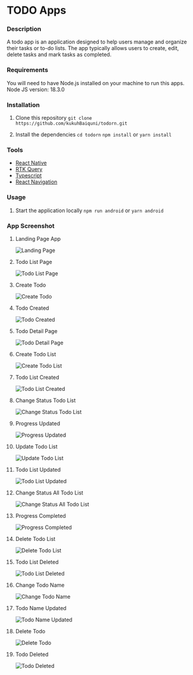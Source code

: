 # TODO Apps

### Description

A todo app is an application designed to help users manage and organize their tasks or to-do lists. The app typically allows users to create, edit, delete tasks and mark tasks as completed.

### Requirements

You will need to have Node.js installed on your machine to run this apps.
Node JS version: 18.3.0

### Installation

1. Clone this repository
   `git clone https://github.com/kukuhBaiquni/todorn.git`

2. Install the dependencies
   `cd todorn`
   `npm install` or `yarn install`

### Tools

- [React Native](https://reactnative.dev/)
- [RTK Query](https://redux-toolkit.js.org/)
- [Typescript](https://www.typescriptlang.org/)
- [React Navigation](https://reactnavigation.org/)

### Usage

1. Start the application locally
   `npm run android` or `yarn android`

### App Screenshot

1. Landing Page App

   ![Landing Page](https://i.postimg.cc/jjVVJyV0/Landing-Page-App.jpg)

2. Todo List Page

   ![Todo List Page](https://i.postimg.cc/3w2sjW7y/Todo-List-Page.jpg)

3. Create Todo

   ![Create Todo](https://i.postimg.cc/k49kT9XT/Create-Todo.jpg)

4. Todo Created

   ![Todo Created](https://i.postimg.cc/mg1fD85y/Todo-Created.jpg)

5. Todo Detail Page

   ![Todo Detail Page](https://i.postimg.cc/dtxcwz40/Todo-Detail-Page.jpg)

6. Create Todo List

   ![Create Todo List](https://i.postimg.cc/3JRHMKj6/Create-Todo-List-1.jpg)

7. Todo List Created

   ![Todo List Created](https://i.postimg.cc/dQnKS7Cr/1-Todo-List-Created.jpg)

8. Change Status Todo List

   ![Change Status Todo List](https://i.postimg.cc/0yhvdLw4/Change-Status-Todo-List.jpg)

9. Progress Updated

   ![Progress Updated](https://i.postimg.cc/cLvZ3srY/Progress-Updated-to-33-3.jpg)

10. Update Todo List

    ![Update Todo List](https://i.postimg.cc/65jtT75t/Change-Todo-List.jpg)

11. Todo List Updated

    ![Todo List Updated](https://i.postimg.cc/rFFq8GTf/Todo-List-Updated.jpg)

12. Change Status All Todo List

    ![Change Status All Todo List](https://i.postimg.cc/y6TV4QMJ/Change-Status-Todo-LIst-3.jpg)

13. Progress Completed

    ![Progress Completed](https://i.postimg.cc/63J9wD6Z/Progress-Completed.jpg)

14. Delete Todo List

    ![Delete Todo List](https://i.postimg.cc/PJdTvYwr/Delete-Todo-List.jpg)

15. Todo List Deleted

    ![Todo List Deleted](https://i.postimg.cc/50BftnjR/Todo-List-Deleted.jpg)

16. Change Todo Name

    ![Change Todo Name](https://i.postimg.cc/tgVXKXby/Change-Todo-Name.jpg)

17. Todo Name Updated

    ![Todo Name Updated](https://i.postimg.cc/9QkmgDvJ/Todo-Name-Updated.jpg)

18. Delete Todo

    ![Delete Todo](https://i.postimg.cc/jS2qhHkD/Delete-Todo.jpg)

19. Todo Deleted

    ![Todo Deleted](https://i.postimg.cc/7YmY7sXv/Todo-Deleted.jpg)
